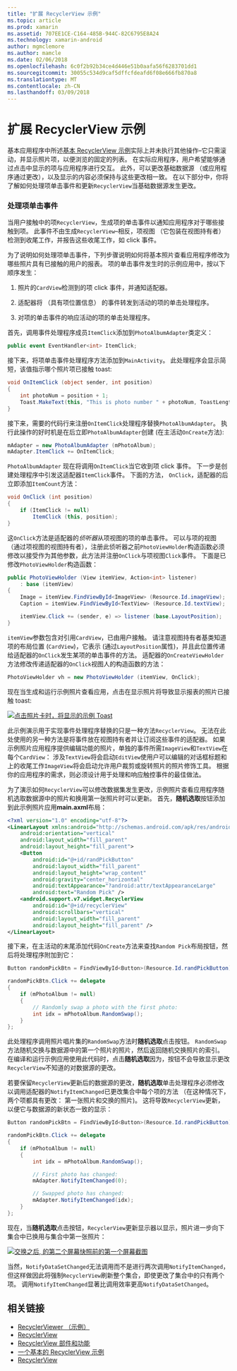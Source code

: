 ```yaml
---
title: "扩展 RecyclerView 示例"
ms.topic: article
ms.prod: xamarin
ms.assetid: 707EE1CE-C164-485B-944C-82C6795E8A24
ms.technology: xamarin-android
author: mgmclemore
ms.author: mamcle
ms.date: 02/06/2018
ms.openlocfilehash: 6c0f2b92b34ce4d446e51b0aafa56f6283701dd1
ms.sourcegitcommit: 30055c534d9caf5dffcfdeafd6f08e666fb870a8
ms.translationtype: MT
ms.contentlocale: zh-CN
ms.lasthandoff: 03/09/2018
---
```

# <a name="extending-the-recyclerview-example"></a>扩展 RecyclerView 示例


基本应用程序中所述[基本 RecyclerView 示例](~/android/user-interface/layouts/recycler-view/recyclerview-example.md)实际上并未执行其他操作&ndash;它只需滚动，并显示照片项，以便浏览的固定的列表。 在实际应用程序，用户希望能够通过点击中显示的项与应用程序进行交互。 此外，可以更改基础数据源 （或应用程序通过更改），以及显示的内容必须保持与这些更改相一致。 在以下部分中，你将了解如何处理项单击事件和更新`RecyclerView`当基础数据源发生更改。


### <a name="handling-item-click-events"></a>处理项单击事件

当用户接触中的项`RecyclerView`，生成项的单击事件以通知应用程序对于哪些接触到项。 此事件不由生成`RecyclerView`&ndash;相反，项视图 （它包装在视图持有者） 检测到收尾工作，并报告这些收尾工作，如 click 事件。

为了说明如何处理项单击事件，下列步骤说明如何将基本照片查看应用程序修改为哪些照片具有已接触的用户的报表。 项的单击事件发生时的示例应用中，按以下顺序发生：

1.  照片的`CardView`检测到的项 click 事件，并通知适配器。

2.  适配器将 （具有项位置信息） 的事件转发到活动的项的单击处理程序。

3.  对项的单击事件的响应活动的项的单击处理程序。

首先，调用事件处理程序成员`ItemClick`添加到`PhotoAlbumAdapter`类定义：

```csharp
public event EventHandler<int> ItemClick;
```

接下来，将项单击事件处理程序方法添加到`MainActivity`。
此处理程序会显示简短，该值指示哪个照片项已接触 toast:

```csharp
void OnItemClick (object sender, int position)
{
    int photoNum = position + 1;
    Toast.MakeText(this, "This is photo number " + photoNum, ToastLength.Short).Show();
}

```

接下来，需要的代码行来注册`OnItemClick`处理程序替换`PhotoAlbumAdapter`。 执行此操作的好时机是在后立即`PhotoAlbumAdapter`创建 (在主活动`OnCreate`方法):

```csharp
mAdapter = new PhotoAlbumAdapter (mPhotoAlbum);
mAdapter.ItemClick += OnItemClick;

```

`PhotoAlbumAdapter` 现在将调用`OnItemClick`当它收到项 click 事件。 下一步是创建处理程序中引发这适配器`ItemClick`事件。 下面的方法， `OnClick`，适配器的后立即添加`ItemCount`方法：

```csharp
void OnClick (int position)
{
    if (ItemClick != null)
        ItemClick (this, position);
}
```

这`OnClick`方法是适配器的*侦听器*从项视图的项的单击事件。 可以与项的视图 （通过项视图的视图持有者），注册此侦听器之前`PhotoViewHolder`构造函数必须修改以接受作为其他参数，此方法并注册`OnClick`与项视图`Click`事件。
下面是已修改`PhotoViewHolder`构造函数：

```csharp
public PhotoViewHolder (View itemView, Action<int> listener)
    : base (itemView)
{
    Image = itemView.FindViewById<ImageView> (Resource.Id.imageView);
    Caption = itemView.FindViewById<TextView> (Resource.Id.textView);

    itemView.Click += (sender, e) => listener (base.LayoutPosition);
}

```

`itemView`参数包含对引用`CardView`，已由用户接触。 请注意视图持有者基类知道项的布局位置 (`CardView`)，它表示 (通过`LayoutPosition`属性)，并且此位置传递给适配器的`OnClick`发生某项的单击事件的方法。 适配器的`OnCreateViewHolder`方法修改传递适配器的`OnClick`视图人的构造函数的方法：

```csharp
PhotoViewHolder vh = new PhotoViewHolder (itemView, OnClick);
```

现在当生成和运行示例照片查看应用，点击在显示照片将导致显示报表的照片已接触 toast:

[![点击照片卡时，将显示的示例 Toast](extending-the-example-images/01-photo-selected-sml.png)](extending-the-example-images/01-photo-selected.png#lightbox)

此示例演示用于实现事件处理程序替换的只是一种方法`RecyclerView`。 无法在此处使用的另一种方法是将事件放在视图持有者并让订阅这些事件的适配器。 如果示例照片应用程序提供编辑功能的照片，单独的事件所需`ImageView`和`TextView`在每个`CardView`： 涉及`TextView`将会启动`EditView`使用户可以编辑的对话框标题和上的收尾工作`ImageView`将会启动允许用户裁剪或旋转照片的照片修饰工具。 根据你的应用程序的需求，则必须设计用于处理和响应触控事件的最佳做法。

为了演示如何`RecyclerView`可以修改数据集发生更改，示例照片查看应用程序随机选取数据源中的照片和换用第一张照片时可以更新。 首先，**随机选取**按钮添加到此示例照片应用**main.axml**布局：

```xml
<?xml version="1.0" encoding="utf-8"?>
<LinearLayout xmlns:android="http://schemas.android.com/apk/res/android"
    android:orientation="vertical"
    android:layout_width="fill_parent"
    android:layout_height="fill_parent">
    <Button
        android:id="@+id/randPickButton"
        android:layout_width="fill_parent"
        android:layout_height="wrap_content"
        android:gravity="center_horizontal"
        android:textAppearance="?android:attr/textAppearanceLarge"
        android:text="Random Pick" />
    <android.support.v7.widget.RecyclerView
        android:id="@+id/recyclerView"
        android:scrollbars="vertical"
        android:layout_width="fill_parent"
        android:layout_height="fill_parent" />
</LinearLayout>
```

接下来，在主活动的末尾添加代码`OnCreate`方法来查找`Random Pick`布局按钮，然后将处理程序附加到它：

```csharp
Button randomPickBtn = FindViewById<Button>(Resource.Id.randPickButton);

randomPickBtn.Click += delegate
{
    if (mPhotoAlbum != null)
    {
        // Randomly swap a photo with the first photo:
        int idx = mPhotoAlbum.RandomSwap();
    }
};

```

此处理程序调用照片唱片集的`RandomSwap`方法时**随机选取**点击按钮。 `RandomSwap`方法随机交换与数据源中的第一个照片的照片，然后返回随机交换照片的索引。 在编译和运行示例应用使用此代码时，点击**随机选取**因为，按钮不会导致显示更改`RecyclerView`不知道的对数据源的更改。

若要保留`RecyclerView`更新后的数据源的更改，**随机选取**单击处理程序必须修改以调用适配器的`NotifyItemChanged`已更改集合中每个项的方法 （在这种情况下，两个项都具有更改： 第一张照片和交换的照片)。 这将导致`RecyclerView`更新，以便它与数据源的新状态一致的显示：

```csharp
Button randomPickBtn = FindViewById<Button>(Resource.Id.randPickButton);

randomPickBtn.Click += delegate
{
    if (mPhotoAlbum != null)
    {
        int idx = mPhotoAlbum.RandomSwap();

        // First photo has changed:
        mAdapter.NotifyItemChanged(0);

        // Swapped photo has changed:
        mAdapter.NotifyItemChanged(idx);
    }
};

```

现在，当**随机选取**点击按钮，`RecyclerView`更新显示器以显示，照片进一步向下集合中已换用与集合中第一张照片：

[![交换之后, 的第二个屏幕快照前的第一个屏幕截图](extending-the-example-images/02-random-pick-sml.png)](extending-the-example-images/02-random-pick.png#lightbox)

当然，`NotifyDataSetChanged`无法调用而不是进行两次调用`NotifyItemChanged`，但这样做因此将强制`RecyclerView`刷新整个集合，即使更改了集合中的只有两个项。 调用`NotifyItemChanged`显著比调用效率更高`NotifyDataSetChanged`。


## <a name="related-links"></a>相关链接

- [RecyclerViewer （示例）](https://developer.xamarin.com/samples/monodroid/android5.0/RecyclerViewer)
- [RecyclerView](~/android/user-interface/layouts/recycler-view/index.md)
- [RecyclerView 部件和功能](~/android/user-interface/layouts/recycler-view/parts-and-functionality.md)
- [一个基本的 RecyclerView 示例](~/android/user-interface/layouts/recycler-view/recyclerview-example.md)
- [RecyclerView](https://developer.android.com/reference/android/support/v7/widget/RecyclerView.html)
